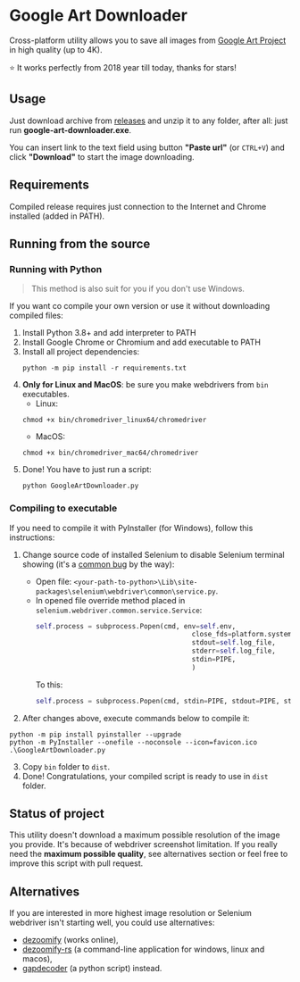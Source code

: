 # Google Art Downloader 

Cross-platform utility allows you to save all images from [Google Art Project](https://artsandculture.google.com) in high quality (up to 4K).

⭐ It works perfectly from 2018 year till today, thanks for stars!

## Usage
Just download archive from [releases](https://github.com/mewforest/google-art-downloader/releases) and unzip it to any
folder, after all: just run **google-art-downloader.exe**.

You can insert link to the text field using button **"Paste url"** (or `CTRL+V`) and click **"Download"** to start the image downloading.

## Requirements

Compiled release requires just connection to the Internet and Chrome installed (added in PATH).

## Running from the source

### Running with Python

> This method is also suit for you if you don't use Windows.

If you want co compile your own version or use it without downloading compiled files:

1. Install Python 3.8+ and add interpreter to PATH
2. Install Google Chrome or Chromium and add executable to PATH
3. Install all project dependencies:
   ```shell
   python -m pip install -r requirements.txt
   ```
4. **Only for Linux and MacOS**: be sure you make webdrivers from `bin` executables.
   - Linux:
    ```shell
    chmod +x bin/chromedriver_linux64/chromedriver
    ```
    - MacOS:
    ```shell
    chmod +x bin/chromedriver_mac64/chromedriver
    ```
5. Done! You have to just run a script:
    ```shell
    python GoogleArtDownloader.py
    ```
   
### Compiling to executable 
If you need to compile it with PyInstaller (for Windows), follow this instructions:
1. Change source code of installed Selenium to disable Selenium terminal showing 
  (it's a [common bug](https://stackoverflow.com/a/46543874/8363830) by the way):
  
   - Open file: `<your-path-to-python>\Lib\site-packages\selenium\webdriver\common\service.py`. 
   - In opened file override method placed in `selenium.webdriver.common.service.Service`:
      ```python
      self.process = subprocess.Popen(cmd, env=self.env,
                                             close_fds=platform.system() != 'Windows',
                                             stdout=self.log_file,
                                             stderr=self.log_file,
                                             stdin=PIPE,
                                             )
      ```
      To this:
       ```python
       self.process = subprocess.Popen(cmd, stdin=PIPE, stdout=PIPE, stderr=PIPE, creationflags=0x08000000)
       ```
2.  After changes above, execute commands below to compile it:
   ```shell
   python -m pip install pyinstaller --upgrade
   python -m PyInstaller --onefile --noconsole --icon=favicon.ico .\GoogleArtDownloader.py
   ```
3. Copy `bin` folder to `dist`.
4. Done! Congratulations, your compiled script is ready to use in `dist` folder.

## Status of project

This utility doesn't download a maximum possible resolution of the image you provide.
It's because of webdriver screenshot limitation. If you really need the **maximum possible quality**, see alternatives section 
or feel free to improve this script with pull request. 

## Alternatives
If you are interested in more highest image resolution or Selenium webdriver isn't starting well, you could use alternatives:
- [dezoomify](https://ophir.alwaysdata.net/dezoomify/dezoomify.html) (works online),
- [dezoomify-rs](https://github.com/lovasoa/dezoomify-rs) (a command-line application for windows, linux and macos),
- [gapdecoder](https://github.com/gap-decoder/gapdecoder) (a python script) instead.

